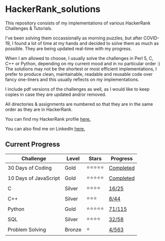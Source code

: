 # HackerRank_solutions

This repository consists of my implementations of various HackerRank Challenges & Tutorials.

I've been solving them occassionally as morning puzzles, but after COVID-19, I found a lot of time at my hands and decided to solve them as much as possible. They are being updated real-time with my progress.

When I am allowed to choose, I usually solve the challenges in Perl 5, C, C++ or Python, depending on my current mood and in no particular order :) The solutions may not be the shortest or most efficient implementations, I prefer to produce clean, maintainable, readable and reusable code over fancy one-liners and this usually reflects on my implementations.

I include pdf versions of the challenges as well, as I would like to keep copies in case they are updated and/or removed.

All directories & assignments are numbered so that they are in the same order as they are in HackerRank.

You can find my HackerRank profile [here.](https://www.hackerrank.com/canbecerik?hr_r=1)

You can also find me on LinkedIn [here.](https://www.linkedin.com/in/can-becerik/)

## Current Progress

Challenge | Level | Stars | Progress
----------|-------|-------|----------|
30 Days of Coding | Gold | :star::star::star::star::star: | [Completed](https://github.com/canbecerik/HackerRank_solutions/blob/master/Tutorials/30_Days_of_Code)
10 Days of JavaScript | Gold | :star::star::star::star::star: | [Completed](https://github.com/canbecerik/HackerRank_solutions/blob/master/Tutorials/10_Days_of_Javascript)
C | Silver | :star::star::star::star: | [16/25](https://github.com/canbecerik/HackerRank_solutions/blob/master/Language_Proficiency/C)
C++ | Silver | :star::star::star: | [8/44](https://github.com/canbecerik/HackerRank_solutions/tree/master/Language_Proficiency/C%2B%2B)
Python | Gold | :star::star::star::star::star: | [71/115](https://github.com/canbecerik/HackerRank_solutions/tree/master/Language_Proficiency/Python)
SQL | Silver | :star::star::star::star: | [32/58](https://github.com/canbecerik/HackerRank_solutions/tree/master/Specialized_Skills/SQL)
Problem Solving | Bronze | :star: | [4/563](https://github.com/canbecerik/HackerRank_solutions/tree/master/Problem_Solving)

